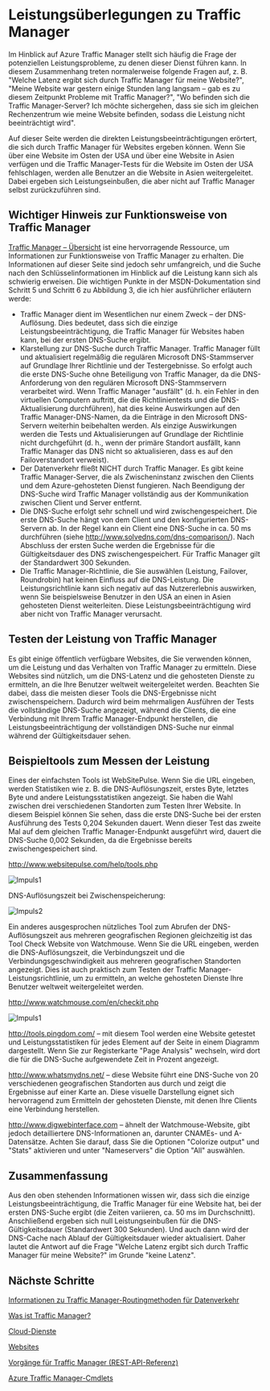 <properties
   pageTitle="Leistungsüberlegungen zu Azure Traffic Manager | Microsoft Azure"
	description="Grundlegendes zur Leistung von Traffic Manager und Testen der Leistung auf Websites bei Verwendung von Traffic Manager"
	services="traffic-manager"
	documentationCenter=""
	authors="kwill-MSFT"
	manager="adinah"
	editor="joaoma"/>

<tags 
   ms.service="traffic-manager"
	ms.devlang="na"
	ms.topic="article"
	ms.tgt_pltfrm="na"
	ms.workload="infrastructure-services"
	ms.date="08/19/2015"
	ms.author="joaoma"/>


# Leistungsüberlegungen zu Traffic Manager


Im Hinblick auf Azure Traffic Manager stellt sich häufig die Frage der potenziellen Leistungsprobleme, zu denen dieser Dienst führen kann. In diesem Zusammenhang treten normalerweise folgende Fragen auf, z. B. "Welche Latenz ergibt sich durch Traffic Manager für meine Website?", "Meine Website war gestern einige Stunden lang langsam – gab es zu diesem Zeitpunkt Probleme mit Traffic Manager?", "Wo befinden sich die Traffic Manager-Server? Ich möchte sichergehen, dass sie sich im gleichen Rechenzentrum wie meine Website befinden, sodass die Leistung nicht beeinträchtigt wird".

Auf dieser Seite werden die direkten Leistungsbeeinträchtigungen erörtert, die sich durch Traffic Manager für Websites ergeben können. Wenn Sie über eine Website im Osten der USA und über eine Website in Asien verfügen und die Traffic Manager-Tests für die Website im Osten der USA fehlschlagen, werden alle Benutzer an die Website in Asien weitergeleitet. Dabei ergeben sich Leistungseinbußen, die aber nicht auf Traffic Manager selbst zurückzuführen sind.

  

## Wichtiger Hinweis zur Funktionsweise von Traffic Manager

[Traffic Manager – Übersicht](traffic-manager-overview.md) ist eine hervorragende Ressource, um Informationen zur Funktionsweise von Traffic Manager zu erhalten. Die Informationen auf dieser Seite sind jedoch sehr umfangreich, und die Suche nach den Schlüsselinformationen im Hinblick auf die Leistung kann sich als schwierig erweisen. Die wichtigen Punkte in der MSDN-Dokumentation sind Schritt 5 und Schritt 6 zu Abbildung 3, die ich hier ausführlicher erläutern werde:

- Traffic Manager dient im Wesentlichen nur einem Zweck – der DNS-Auflösung. Dies bedeutet, dass sich die einzige Leistungsbeeinträchtigung, die Traffic Manager für Websites haben kann, bei der ersten DNS-Suche ergibt.
- Klarstellung zur DNS-Suche durch Traffic Manager. Traffic Manager füllt und aktualisiert regelmäßig die regulären Microsoft DNS-Stammserver auf Grundlage Ihrer Richtlinie und der Testergebnisse. So erfolgt auch die erste DNS-Suche ohne Beteiligung von Traffic Manager, da die DNS-Anforderung von den regulären Microsoft DNS-Stammservern verarbeitet wird. Wenn Traffic Manager "ausfällt" (d. h. ein Fehler in den virtuellen Computern auftritt, die die Richtlinientests und die DNS-Aktualisierung durchführen), hat dies keine Auswirkungen auf den Traffic Manager-DNS-Namen, da die Einträge in den Microsoft DNS-Servern weiterhin beibehalten werden. Als einzige Auswirkungen werden die Tests und Aktualisierungen auf Grundlage der Richtlinie nicht durchgeführt (d. h., wenn der primäre Standort ausfällt, kann Traffic Manager das DNS nicht so aktualisieren, dass es auf den Failoverstandort verweist).
- Der Datenverkehr fließt NICHT durch Traffic Manager. Es gibt keine Traffic Manager-Server, die als Zwischeninstanz zwischen den Clients und dem Azure-gehosteten Dienst fungieren. Nach Beendigung der DNS-Suche wird Traffic Manager vollständig aus der Kommunikation zwischen Client und Server entfernt.
- Die DNS-Suche erfolgt sehr schnell und wird zwischengespeichert. Die erste DNS-Suche hängt von dem Client und den konfigurierten DNS-Servern ab. In der Regel kann ein Client eine DNS-Suche in ca. 50 ms durchführen (siehe http://www.solvedns.com/dns-comparison/). Nach Abschluss der ersten Suche werden die Ergebnisse für die Gültigkeitsdauer des DNS zwischengespeichert. Für Traffic Manager gilt der Standardwert 300 Sekunden.
- Die Traffic Manager-Richtlinie, die Sie auswählen (Leistung, Failover, Roundrobin) hat keinen Einfluss auf die DNS-Leistung. Die Leistungsrichtlinie kann sich negativ auf das Nutzererlebnis auswirken, wenn Sie beispielsweise Benutzer in den USA an einen in Asien gehosteten Dienst weiterleiten. Diese Leistungsbeeinträchtigung wird aber nicht von Traffic Manager verursacht.

  

## Testen der Leistung von Traffic Manager

Es gibt einige öffentlich verfügbare Websites, die Sie verwenden können, um die Leistung und das Verhalten von Traffic Manager zu ermitteln. Diese Websites sind nützlich, um die DNS-Latenz und die gehosteten Dienste zu ermitteln, an die Ihre Benutzer weltweit weitergeleitet werden. Beachten Sie dabei, dass die meisten dieser Tools die DNS-Ergebnisse nicht zwischenspeichern. Dadurch wird beim mehrmaligen Ausführen der Tests die vollständige DNS-Suche angezeigt, während die Clients, die eine Verbindung mit Ihrem Traffic Manager-Endpunkt herstellen, die Leistungsbeeinträchtigung der vollständigen DNS-Suche nur einmal während der Gültigkeitsdauer sehen.


## Beispieltools zum Messen der Leistung


Eines der einfachsten Tools ist WebSitePulse. Wenn Sie die URL eingeben, werden Statistiken wie z. B. die DNS-Auflösungszeit, erstes Byte, letztes Byte und andere Leistungsstatistiken angezeigt. Sie haben die Wahl zwischen drei verschiedenen Standorten zum Testen Ihrer Website. In diesem Beispiel können Sie sehen, dass die erste DNS-Suche bei der ersten Ausführung des Tests 0,204 Sekunden dauert. Wenn dieser Test das zweite Mal auf dem gleichen Traffic Manager-Endpunkt ausgeführt wird, dauert die DNS-Suche 0,002 Sekunden, da die Ergebnisse bereits zwischengespeichert sind.

http://www.websitepulse.com/help/tools.php


![Impuls1](./media/traffic-manager-performance-considerations/traffic-manager-web-site-pulse.png)

DNS-Auflösungszeit bei Zwischenspeicherung:


![Impuls2](./media/traffic-manager-performance-considerations/traffic-manager-web-site-pulse2.png)



Ein anderes ausgesprochen nützliches Tool zum Abrufen der DNS-Auflösungszeit aus mehreren geografischen Regionen gleichzeitig ist das Tool Check Website von Watchmouse. Wenn Sie die URL eingeben, werden die DNS-Auflösungszeit, die Verbindungszeit und die Verbindungsgeschwindigkeit aus mehreren geografischen Standorten angezeigt. Dies ist auch praktisch zum Testen der Traffic Manager-Leistungsrichtlinie, um zu ermitteln, an welche gehosteten Dienste Ihre Benutzer weltweit weitergeleitet werden.

http://www.watchmouse.com/en/checkit.php


![Impuls1](./media/traffic-manager-performance-considerations/traffic-manager-web-site-watchmouse.png)

http://tools.pingdom.com/ – mit diesem Tool werden eine Website getestet und Leistungsstatistiken für jedes Element auf der Seite in einem Diagramm dargestellt. Wenn Sie zur Registerkarte "Page Analysis" wechseln, wird dort die für die DNS-Suche aufgewendete Zeit in Prozent angezeigt.

 

http://www.whatsmydns.net/ – diese Website führt eine DNS-Suche von 20 verschiedenen geografischen Standorten aus durch und zeigt die Ergebnisse auf einer Karte an. Diese visuelle Darstellung eignet sich hervorragend zum Ermitteln der gehosteten Dienste, mit denen Ihre Clients eine Verbindung herstellen.

 

http://www.digwebinterface.com – ähnelt der Watchmouse-Website, gibt jedoch detailliertere DNS-Informationen an, darunter CNAMEs- und A-Datensätze. Achten Sie darauf, dass Sie die Optionen "Colorize output" und "Stats" aktivieren und unter "Nameservers" die Option "All" auswählen.

## Zusammenfassung

Aus den oben stehenden Informationen wissen wir, dass sich die einzige Leistungsbeeinträchtigung, die Traffic Manager für eine Website hat, bei der ersten DNS-Suche ergibt (die Zeiten variieren, ca. 50 ms im Durchschnitt). Anschließend ergeben sich null Leistungseinbußen für die DNS-Gültigkeitsdauer (Standardwert 300 Sekunden). Und auch dann wird der DNS-Cache nach Ablauf der Gültigkeitsdauer wieder aktualisiert. Daher lautet die Antwort auf die Frage "Welche Latenz ergibt sich durch Traffic Manager für meine Website?" im Grunde "keine Latenz".


## Nächste Schritte


[Informationen zu Traffic Manager-Routingmethoden für Datenverkehr](traffic-manager-load-balancing-methods.md)

[Was ist Traffic Manager?](../traffic-manmager-overview.md)

[Cloud-Dienste](http://go.microsoft.com/fwlink/?LinkId=314074)

[Websites](http://go.microsoft.com/fwlink/p/?LinkId=393327)

[Vorgänge für Traffic Manager (REST-API-Referenz)](http://go.microsoft.com/fwlink/?LinkId=313584)

[Azure Traffic Manager-Cmdlets](http://go.microsoft.com/fwlink/p/?LinkId=400769)
 

<!---HONumber=August15_HO9-->